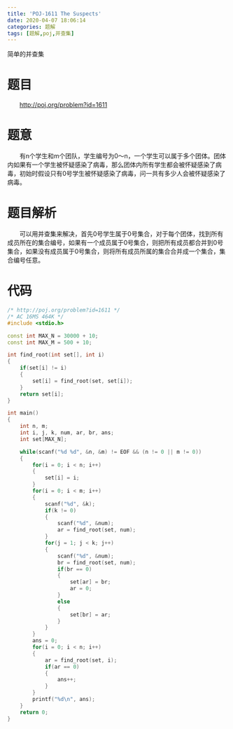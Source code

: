 ```yaml
---
title: 'POJ-1611 The Suspects'
date: 2020-04-07 18:06:14
categories: 题解
tags: [题解,poj,并查集]
---
```

简单的并查集
<!-- more -->

# 题目
&emsp;&emsp;<http://poj.org/problem?id=1611>

# 题意
&emsp;&emsp;有n个学生和m个团队，学生编号为0～n，一个学生可以属于多个团体。团体内如果有一个学生被怀疑感染了病毒，那么团体内所有学生都会被怀疑感染了病毒，初始时假设只有0号学生被怀疑感染了病毒，问一共有多少人会被怀疑感染了病毒。

# 题目解析
&emsp;&emsp;可以用并查集来解决，首先0号学生属于0号集合，对于每个团体，找到所有成员所在的集合编号，如果有一个成员属于0号集合，则把所有成员都合并到0号集合，如果没有成员属于0号集合，则将所有成员所属的集合合并成一个集合，集合编号任意。

# 代码
```cpp
/* http://poj.org/problem?id=1611 */
/* AC 16MS 464K */
#include <stdio.h>

const int MAX_N = 30000 + 10;
const int MAX_M = 500 + 10;

int find_root(int set[], int i)
{
	if(set[i] != i)
	{
		set[i] = find_root(set, set[i]);
	}
	return set[i];
}

int main()
{
	int n, m;
	int i, j, k, num, ar, br, ans;
	int set[MAX_N];

	while(scanf("%d %d", &n, &m) != EOF && (n != 0 || m != 0))
	{
		for(i = 0; i < n; i++)
		{
			set[i] = i;
		}
		for(i = 0; i < m; i++)
		{
			scanf("%d", &k);
			if(k != 0)
			{
				scanf("%d", &num);
				ar = find_root(set, num);
			}
			for(j = 1; j < k; j++)
			{
				scanf("%d", &num);
				br = find_root(set, num);
				if(br == 0)
				{
					set[ar] = br;
					ar = 0;
				}
				else
				{
					set[br] = ar;
				}
			}
		}
		ans = 0;
		for(i = 0; i < n; i++)
		{
			ar = find_root(set, i);
			if(ar == 0)
			{
				ans++;
			}
		}
		printf("%d\n", ans);
	}
	return 0;
}

```